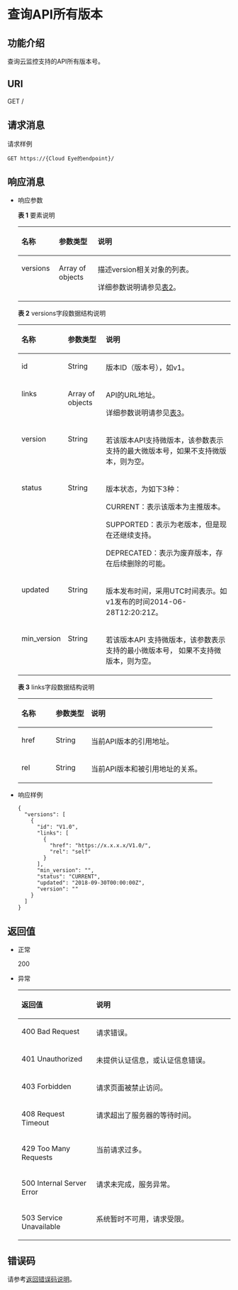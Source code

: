 # 查询API所有版本<a name="ZH-CN_TOPIC_0171212585"></a>

## 功能介绍<a name="section66578044"></a>

查询云监控支持的API所有版本号。

## URI<a name="section62331491"></a>

GET /

## 请求消息<a name="section24112512"></a>

请求样例

```
GET https://{Cloud Eye的endpoint}/
```

## 响应消息<a name="section15686020"></a>

-   响应参数

    **表 1**  要素说明

    <a name="table26246518152631"></a>
    <table><thead align="left"><tr id="row29602547152631"><th class="cellrowborder" valign="top" width="17.61%" id="mcps1.2.4.1.1"><p id="p1143665616354"><a name="p1143665616354"></a><a name="p1143665616354"></a>名称</p>
    </th>
    <th class="cellrowborder" valign="top" width="18.23%" id="mcps1.2.4.1.2"><p id="p11440156143517"><a name="p11440156143517"></a><a name="p11440156143517"></a>参数类型</p>
    </th>
    <th class="cellrowborder" valign="top" width="64.16%" id="mcps1.2.4.1.3"><p id="p244212561357"><a name="p244212561357"></a><a name="p244212561357"></a>说明</p>
    </th>
    </tr>
    </thead>
    <tbody><tr id="row56174697152631"><td class="cellrowborder" valign="top" width="17.61%" headers="mcps1.2.4.1.1 "><p id="p4445556153516"><a name="p4445556153516"></a><a name="p4445556153516"></a>versions</p>
    </td>
    <td class="cellrowborder" valign="top" width="18.23%" headers="mcps1.2.4.1.2 "><p id="p444855610353"><a name="p444855610353"></a><a name="p444855610353"></a>Array of objects</p>
    </td>
    <td class="cellrowborder" valign="top" width="64.16%" headers="mcps1.2.4.1.3 "><p id="p344911569354"><a name="p344911569354"></a><a name="p344911569354"></a>描述version相关对象的列表。</p>
    <p id="p76411522123610"><a name="p76411522123610"></a><a name="p76411522123610"></a>详细参数说明请参见<a href="#table11622191810339">表2</a>。</p>
    </td>
    </tr>
    </tbody>
    </table>

    **表 2**  versions字段数据结构说明

    <a name="table11622191810339"></a>
    <table><thead align="left"><tr id="row4619181833318"><th class="cellrowborder" valign="top" width="17.61%" id="mcps1.2.4.1.1"><p id="p8618218183315"><a name="p8618218183315"></a><a name="p8618218183315"></a>名称</p>
    </th>
    <th class="cellrowborder" valign="top" width="18.23%" id="mcps1.2.4.1.2"><p id="p46182182336"><a name="p46182182336"></a><a name="p46182182336"></a>参数类型</p>
    </th>
    <th class="cellrowborder" valign="top" width="64.16%" id="mcps1.2.4.1.3"><p id="p1361819181337"><a name="p1361819181337"></a><a name="p1361819181337"></a>说明</p>
    </th>
    </tr>
    </thead>
    <tbody><tr id="row1261921810335"><td class="cellrowborder" valign="top" width="17.61%" headers="mcps1.2.4.1.1 "><p id="p1619718203313"><a name="p1619718203313"></a><a name="p1619718203313"></a>id</p>
    </td>
    <td class="cellrowborder" valign="top" width="18.23%" headers="mcps1.2.4.1.2 "><p id="p186194185335"><a name="p186194185335"></a><a name="p186194185335"></a>String</p>
    </td>
    <td class="cellrowborder" valign="top" width="64.16%" headers="mcps1.2.4.1.3 "><p id="p8619418123311"><a name="p8619418123311"></a><a name="p8619418123311"></a>版本ID（版本号），如v1。</p>
    </td>
    </tr>
    <tr id="row106201018103311"><td class="cellrowborder" valign="top" width="17.61%" headers="mcps1.2.4.1.1 "><p id="p12620181823313"><a name="p12620181823313"></a><a name="p12620181823313"></a>links</p>
    </td>
    <td class="cellrowborder" valign="top" width="18.23%" headers="mcps1.2.4.1.2 "><p id="p12620171823314"><a name="p12620171823314"></a><a name="p12620171823314"></a>Array of objects</p>
    </td>
    <td class="cellrowborder" valign="top" width="64.16%" headers="mcps1.2.4.1.3 "><p id="p46207186338"><a name="p46207186338"></a><a name="p46207186338"></a>API的URL地址。</p>
    <p id="p551085418378"><a name="p551085418378"></a><a name="p551085418378"></a>详细参数说明请参见<a href="#table7157926103418">表3</a>。</p>
    </td>
    </tr>
    <tr id="row186211518163313"><td class="cellrowborder" valign="top" width="17.61%" headers="mcps1.2.4.1.1 "><p id="p1562111184330"><a name="p1562111184330"></a><a name="p1562111184330"></a>version</p>
    </td>
    <td class="cellrowborder" valign="top" width="18.23%" headers="mcps1.2.4.1.2 "><p id="p762171863315"><a name="p762171863315"></a><a name="p762171863315"></a>String</p>
    </td>
    <td class="cellrowborder" valign="top" width="64.16%" headers="mcps1.2.4.1.3 "><p id="p196210182338"><a name="p196210182338"></a><a name="p196210182338"></a>若该版本API支持微版本，该参数表示支持的最大微版本号，如果不支持微版本，则为空。</p>
    </td>
    </tr>
    <tr id="row862171813317"><td class="cellrowborder" valign="top" width="17.61%" headers="mcps1.2.4.1.1 "><p id="p262191883312"><a name="p262191883312"></a><a name="p262191883312"></a>status</p>
    </td>
    <td class="cellrowborder" valign="top" width="18.23%" headers="mcps1.2.4.1.2 "><p id="p20621118153312"><a name="p20621118153312"></a><a name="p20621118153312"></a>String</p>
    </td>
    <td class="cellrowborder" valign="top" width="64.16%" headers="mcps1.2.4.1.3 "><p id="p362121813335"><a name="p362121813335"></a><a name="p362121813335"></a>版本状态，为如下3种：</p>
    <p id="p10621201813316"><a name="p10621201813316"></a><a name="p10621201813316"></a>CURRENT：表示该版本为主推版本。</p>
    <p id="p662112186338"><a name="p662112186338"></a><a name="p662112186338"></a>SUPPORTED：表示为老版本，但是现在还继续支持。</p>
    <p id="p18621141813331"><a name="p18621141813331"></a><a name="p18621141813331"></a>DEPRECATED：表示为废弃版本，存在后续删除的可能。</p>
    </td>
    </tr>
    <tr id="row16223181336"><td class="cellrowborder" valign="top" width="17.61%" headers="mcps1.2.4.1.1 "><p id="p1062261817332"><a name="p1062261817332"></a><a name="p1062261817332"></a>updated</p>
    </td>
    <td class="cellrowborder" valign="top" width="18.23%" headers="mcps1.2.4.1.2 "><p id="p16228184334"><a name="p16228184334"></a><a name="p16228184334"></a>String</p>
    </td>
    <td class="cellrowborder" valign="top" width="64.16%" headers="mcps1.2.4.1.3 "><p id="p56220183330"><a name="p56220183330"></a><a name="p56220183330"></a>版本发布时间，采用UTC时间表示。如v1发布的时间2014-06-28T12:20:21Z。</p>
    </td>
    </tr>
    <tr id="row206221018163316"><td class="cellrowborder" valign="top" width="17.61%" headers="mcps1.2.4.1.1 "><p id="p8622171816333"><a name="p8622171816333"></a><a name="p8622171816333"></a>min_version</p>
    </td>
    <td class="cellrowborder" valign="top" width="18.23%" headers="mcps1.2.4.1.2 "><p id="p4622121819338"><a name="p4622121819338"></a><a name="p4622121819338"></a>String</p>
    </td>
    <td class="cellrowborder" valign="top" width="64.16%" headers="mcps1.2.4.1.3 "><p id="p16221118103315"><a name="p16221118103315"></a><a name="p16221118103315"></a>若该版本API 支持微版本，该参数表示支持的最小微版本号， 如果不支持微版本，则为空。</p>
    </td>
    </tr>
    </tbody>
    </table>

    **表 3**  links字段数据结构说明

    <a name="table7157926103418"></a>
    <table><thead align="left"><tr id="row6157112653419"><th class="cellrowborder" valign="top" width="17.61%" id="mcps1.2.4.1.1"><p id="p1515711268345"><a name="p1515711268345"></a><a name="p1515711268345"></a>名称</p>
    </th>
    <th class="cellrowborder" valign="top" width="18.23%" id="mcps1.2.4.1.2"><p id="p4157192614343"><a name="p4157192614343"></a><a name="p4157192614343"></a>参数类型</p>
    </th>
    <th class="cellrowborder" valign="top" width="64.16%" id="mcps1.2.4.1.3"><p id="p7157102613346"><a name="p7157102613346"></a><a name="p7157102613346"></a>说明</p>
    </th>
    </tr>
    </thead>
    <tbody><tr id="row1915852612341"><td class="cellrowborder" valign="top" width="17.61%" headers="mcps1.2.4.1.1 "><p id="p1515872614346"><a name="p1515872614346"></a><a name="p1515872614346"></a>href</p>
    </td>
    <td class="cellrowborder" valign="top" width="18.23%" headers="mcps1.2.4.1.2 "><p id="p2158162616349"><a name="p2158162616349"></a><a name="p2158162616349"></a>String</p>
    </td>
    <td class="cellrowborder" valign="top" width="64.16%" headers="mcps1.2.4.1.3 "><p id="p615813265341"><a name="p615813265341"></a><a name="p615813265341"></a>当前API版本的引用地址。</p>
    </td>
    </tr>
    <tr id="row1158182615345"><td class="cellrowborder" valign="top" width="17.61%" headers="mcps1.2.4.1.1 "><p id="p4158162633414"><a name="p4158162633414"></a><a name="p4158162633414"></a>rel</p>
    </td>
    <td class="cellrowborder" valign="top" width="18.23%" headers="mcps1.2.4.1.2 "><p id="p191584262345"><a name="p191584262345"></a><a name="p191584262345"></a>String</p>
    </td>
    <td class="cellrowborder" valign="top" width="64.16%" headers="mcps1.2.4.1.3 "><p id="p4158182603413"><a name="p4158182603413"></a><a name="p4158182603413"></a>当前API版本和被引用地址的关系。</p>
    </td>
    </tr>
    </tbody>
    </table>

-   响应样例

    ```
    {
      "versions": [
        {
          "id": "V1.0",
          "links": [
            {
              "href": "https://x.x.x.x/V1.0/",
              "rel": "self"
            }
          ],
          "min_version": "",
          "status": "CURRENT",
          "updated": "2018-09-30T00:00:00Z",
          "version": ""
        }
      ]
    }
    ```


## 返回值<a name="section6956456"></a>

-   正常

    200

-   异常

    <a name="table46793998"></a>
    <table><thead align="left"><tr id="row65573909"><th class="cellrowborder" valign="top" width="35.120000000000005%" id="mcps1.1.3.1.1"><p id="p9886408"><a name="p9886408"></a><a name="p9886408"></a>返回值</p>
    </th>
    <th class="cellrowborder" valign="top" width="64.88000000000001%" id="mcps1.1.3.1.2"><p id="p62601592"><a name="p62601592"></a><a name="p62601592"></a>说明</p>
    </th>
    </tr>
    </thead>
    <tbody><tr id="row37564172"><td class="cellrowborder" valign="top" width="35.120000000000005%" headers="mcps1.1.3.1.1 "><p id="p22799085"><a name="p22799085"></a><a name="p22799085"></a>400 Bad Request</p>
    </td>
    <td class="cellrowborder" valign="top" width="64.88000000000001%" headers="mcps1.1.3.1.2 "><p id="p44643603"><a name="p44643603"></a><a name="p44643603"></a>请求错误。</p>
    </td>
    </tr>
    <tr id="row66248115"><td class="cellrowborder" valign="top" width="35.120000000000005%" headers="mcps1.1.3.1.1 "><p id="p64497130"><a name="p64497130"></a><a name="p64497130"></a>401 Unauthorized</p>
    </td>
    <td class="cellrowborder" valign="top" width="64.88000000000001%" headers="mcps1.1.3.1.2 "><p id="p42202994"><a name="p42202994"></a><a name="p42202994"></a>未提供认证信息，或认证信息错误。</p>
    </td>
    </tr>
    <tr id="row44282627"><td class="cellrowborder" valign="top" width="35.120000000000005%" headers="mcps1.1.3.1.1 "><p id="p30123063"><a name="p30123063"></a><a name="p30123063"></a>403 Forbidden</p>
    </td>
    <td class="cellrowborder" valign="top" width="64.88000000000001%" headers="mcps1.1.3.1.2 "><p id="p15114764"><a name="p15114764"></a><a name="p15114764"></a>请求页面被禁止访问。</p>
    </td>
    </tr>
    <tr id="row1815156"><td class="cellrowborder" valign="top" width="35.120000000000005%" headers="mcps1.1.3.1.1 "><p id="p12809933"><a name="p12809933"></a><a name="p12809933"></a>408 Request Timeout</p>
    </td>
    <td class="cellrowborder" valign="top" width="64.88000000000001%" headers="mcps1.1.3.1.2 "><p id="p10309404"><a name="p10309404"></a><a name="p10309404"></a>请求超出了服务器的等待时间。</p>
    </td>
    </tr>
    <tr id="row25675773"><td class="cellrowborder" valign="top" width="35.120000000000005%" headers="mcps1.1.3.1.1 "><p id="p66471715"><a name="p66471715"></a><a name="p66471715"></a>429 Too Many Requests</p>
    </td>
    <td class="cellrowborder" valign="top" width="64.88000000000001%" headers="mcps1.1.3.1.2 "><p id="p5281111"><a name="p5281111"></a><a name="p5281111"></a>当前请求过多。</p>
    </td>
    </tr>
    <tr id="row47530006"><td class="cellrowborder" valign="top" width="35.120000000000005%" headers="mcps1.1.3.1.1 "><p id="p24725298"><a name="p24725298"></a><a name="p24725298"></a>500 Internal Server Error</p>
    </td>
    <td class="cellrowborder" valign="top" width="64.88000000000001%" headers="mcps1.1.3.1.2 "><p id="p39567352"><a name="p39567352"></a><a name="p39567352"></a>请求未完成，服务异常。</p>
    </td>
    </tr>
    <tr id="row20561848"><td class="cellrowborder" valign="top" width="35.120000000000005%" headers="mcps1.1.3.1.1 "><p id="p54897010"><a name="p54897010"></a><a name="p54897010"></a>503 Service Unavailable</p>
    </td>
    <td class="cellrowborder" valign="top" width="64.88000000000001%" headers="mcps1.1.3.1.2 "><p id="p1451523117958"><a name="p1451523117958"></a><a name="p1451523117958"></a>系统暂时不可用，请求受限。</p>
    </td>
    </tr>
    </tbody>
    </table>


## 错误码<a name="section137621219143417"></a>

请参考[返回错误码说明](返回错误码说明.md)。

